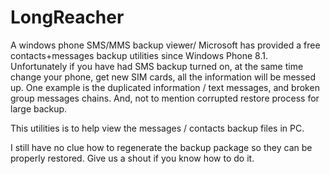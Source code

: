 # LongReacher
A windows phone SMS/MMS backup viewer/
Microsoft has provided a free contacts+messages backup utilities since Windows Phone 8.1. Unfortunately if 
you have had SMS backup turned on, at the same time change your phone, get new SIM cards, all the information
will be messed up. One example is the duplicated information / text messages, and broken group messages chains. And, not to mention corrupted restore process for large backup.

This utilities is to help view the messages / contacts backup files in PC. 

I still have no clue how to regenerate the backup package so they can be properly restored. Give us a shout if you know how to do it. 
